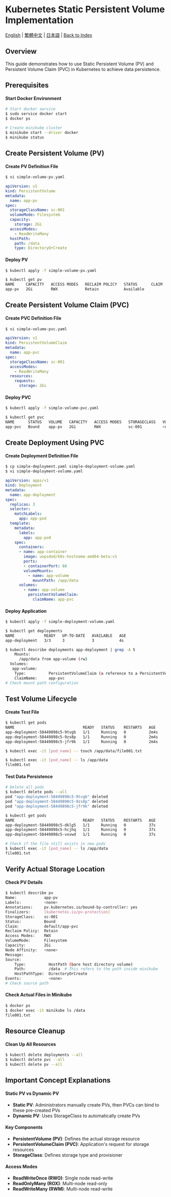 # Kubernetes Static Persistent Volume Implementation

[English](../en/22_k8s_static_pv.md) | [繁體中文](../zh-tw/22_k8s_static_pv.md) | [日本語](../ja/22_k8s_static_pv.md) | [Back to Index](../README.md)


## Overview
This guide demonstrates how to use Static Persistent Volume (PV) and Persistent Volume Claim (PVC) in Kubernetes to achieve data persistence.

## Prerequisites

#### Start Docker Environment
```bash
# Start docker service
$ sudo service docker start
$ docker ps

# Create minikube cluster
$ minikube start --driver docker
$ minikube status
```

## Create Persistent Volume (PV)

#### Create PV Definition File
```bash
$ vi simple-volume-pv.yaml
```

```yaml
apiVersion: v1
kind: PersistentVolume
metadata:
  name: app-pv
spec:
  storageClassName: sc-001
  volumeMode: Filesystem
  capacity:
    storage: 2Gi
  accessModes:
    - ReadWriteMany
  hostPath:
    path: /data
    type: DirectoryOrCreate
```

#### Deploy PV
```bash
$ kubectl apply -f simple-volume-pv.yaml

$ kubectl get pv
NAME     CAPACITY   ACCESS MODES   RECLAIM POLICY   STATUS      CLAIM   STORAGECLASS   VOLUMEATTRIBUTESCLASS   REASON   AGE
app-pv   2Gi        RWX            Retain           Available           sc-001         <unset>                          12s
```

## Create Persistent Volume Claim (PVC)

#### Create PVC Definition File
```bash
$ vi simple-volume-pvc.yaml
```

```yaml
apiVersion: v1
kind: PersistentVolumeClaim
metadata:
  name: app-pvc
spec:
  storageClassName: sc-001
  accessModes:
    - ReadWriteMany
  resources:
    requests:
      storage: 2Gi
```

#### Deploy PVC
```bash
$ kubectl apply -f simple-volume-pvc.yaml

$ kubectl get pvc
NAME      STATUS   VOLUME   CAPACITY   ACCESS MODES   STORAGECLASS   VOLUMEATTRIBUTESCLASS   AGE
app-pvc   Bound    app-pv   2Gi        RWX            sc-001         <unset>                 4s
```

## Create Deployment Using PVC

#### Create Deployment Definition File
```bash
$ cp simple-deployment.yaml simple-deployment-volume.yaml
$ vi simple-deployment-volume.yaml
```

```yaml
apiVersion: apps/v1
kind: Deployment
metadata:
  name: app-deployment
spec:
  replicas: 3
  selector:
    matchLabels:
      app: app-pod
  template:
    metadata:
      labels:
        app: app-pod
    spec:
      containers:
      - name: app-container
        image: uopsdod/k8s-hostname-amd64-beta:v1
        ports:
        - containerPort: 80
        volumeMounts:
          - name: app-volume
            mountPath: /app/data
      volumes:
        - name: app-volume
          persistentVolumeClaim:
            claimName: app-pvc
```

#### Deploy Application
```bash
$ kubectl apply -f simple-deployment-volume.yaml

$ kubectl get deployments
NAME             READY   UP-TO-DATE   AVAILABLE   AGE
app-deployment   3/3     3            3           4s

$ kubectl describe deployments app-deployment | grep -A 5
    Mounts:
      /app/data from app-volume (rw)
  Volumes:
   app-volume:
    Type:          PersistentVolumeClaim (a reference to a PersistentVolumeClaim in the same namespace)
    ClaimName:     app-pvc
# Check mount path configuration
```

## Test Volume Lifecycle

#### Create Test File
```bash
$ kubectl get pods
NAME                              READY   STATUS    RESTARTS   AGE
app-deployment-58449898c5-9tvgb   1/1     Running   0          2m4s
app-deployment-58449898c5-9zs8p   1/1     Running   0          2m4s
app-deployment-58449898c5-jfr9k   1/1     Running   0          2m4s

$ kubectl exec -it [pod_name] -- touch /app/data/file001.txt

$ kubectl exec -it [pod_name] -- ls /app/data
file001.txt
```

#### Test Data Persistence
```bash
# Delete all pods
$ kubectl delete pods --all
pod "app-deployment-58449898c5-9tvgb" deleted
pod "app-deployment-58449898c5-9zs8p" deleted
pod "app-deployment-58449898c5-jfr9k" deleted

$ kubectl get pods
NAME                              READY   STATUS    RESTARTS   AGE
app-deployment-58449898c5-dklg5   1/1     Running   0          37s
app-deployment-58449898c5-hcjhq   1/1     Running   0          37s
app-deployment-58449898c5-vxvwd   1/1     Running   0          37s

# Check if the file still exists in new pods
$ kubectl exec -it [pod_name] -- ls /app/data
file001.txt
```

## Verify Actual Storage Location

#### Check PV Details
```bash
$ kubectl describe pv
Name:            app-pv
Labels:          <none>
Annotations:     pv.kubernetes.io/bound-by-controller: yes
Finalizers:      [kubernetes.io/pv-protection]
StorageClass:    sc-001
Status:          Bound
Claim:           default/app-pvc
Reclaim Policy:  Retain
Access Modes:    RWX
VolumeMode:      Filesystem
Capacity:        2Gi
Node Affinity:   <none>
Message:
Source:
    Type:          HostPath (bare host directory volume)
    Path:          /data  # This refers to the path inside minikube
    HostPathType:  DirectoryOrCreate
Events:            <none>
# Check source path
```

#### Check Actual Files in Minikube
```bash
$ docker ps
$ docker exec -it minikube ls /data
file001.txt
```

## Resource Cleanup

#### Clean Up All Resources
```bash
$ kubectl delete deployments --all
$ kubectl delete pvc --all
$ kubectl delete pv --all
```

## Important Concept Explanations

#### Static PV vs Dynamic PV
- **Static PV**: Administrators manually create PVs, then PVCs can bind to these pre-created PVs
- **Dynamic PV**: Uses StorageClass to automatically create PVs

#### Key Components
- **PersistentVolume (PV)**: Defines the actual storage resource
- **PersistentVolumeClaim (PVC)**: Application's request for storage resources
- **StorageClass**: Defines storage type and provisioner

#### Access Modes
- **ReadWriteOnce (RWO)**: Single node read-write
- **ReadOnlyMany (ROX)**: Multi-node read-only
- **ReadWriteMany (RWM)**: Multi-node read-write